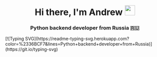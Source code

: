 <h1 align="center">Hi there, I'm Andrew <img src="https://github.com/blackcater/blackcater/raw/main/images/Hi.gif" width="32"></h1>
<h3 align="center">Python backend developer from Russia 🇷🇺</h3>
[![Typing SVG](https://readme-typing-svg.herokuapp.com?color=%2336BCF7&lines=Python+backend+developer+from+Russia)](https://git.io/typing-svg)
